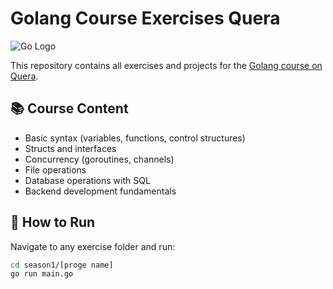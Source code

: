 # Golang Course Exercises Quera

![Go Logo](https://go.dev/images/go-logo-blue.svg)

This repository contains all exercises and projects for the [Golang course on Quera](https://quera.org/college/landpage/14961/golang).

## 📚 Course Content
- Basic syntax (variables, functions, control structures)
- Structs and interfaces
- Concurrency (goroutines, channels)
- File operations
- Database operations with SQL
- Backend development fundamentals


## 🚀 How to Run
Navigate to any exercise folder and run:
```bash
cd season1/[proge name]
go run main.go
